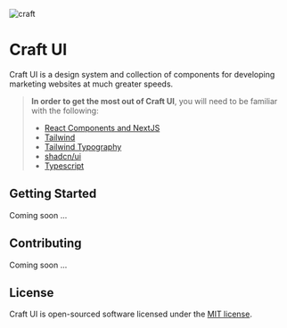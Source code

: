 ![craft](https://github.com/9d8dev/craft-ui/assets/57158102/de2f45fe-ed4f-4674-9f5e-68a057e00c05)

# Craft UI

Craft UI is a design system and collection of components for developing marketing websites at much greater speeds.

> **In order to get the most out of Craft UI**, you will need to be familiar with the following:
>
> - [React Components and NextJS](https://nextjs.org/learn/react-foundations/building-ui-with-components)
> - [Tailwind](https://tailwindcss.com/)
> - [Tailwind Typography](https://tailwindcss.com/docs/typography-plugin)
> - [shadcn/ui](https://ui.shadcn.com/)
> - [Typescript](https://www.typescriptlang.org/docs/handbook/intro.html/)

## Getting Started

Coming soon ...

## Contributing

Coming soon ...

## License

Craft UI is open-sourced software licensed under the [MIT license](https://opensource.org/licenses/MIT).
